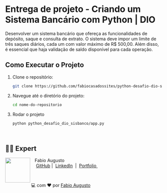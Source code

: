 # Entrega de projeto - Criando um Sistema Bancário com Python | DIO

Desenvolver um sistema bancário que ofereça as funcionalidades de depósito, saque e consulta de extrato. O sistema deve impor um limite de três saques diários, cada um com valor máximo de R$ 500,00. Além disso, é essencial que haja validação de saldo disponível para cada operação.

## Como Executar o Projeto

1. Clone o repositório:

   ```bash
   git clone https://github.com/fabiocasadossites/python-desafio-dio-sisbanco.git
   ```

2. Navegue até o diretório do projeto:

   ```bash
   cd nome-do-repositorio
   ```

2. Rodar o projeto

   ```bash
   python python_desafio_dio_sisbanco/app.py
   ```

<br>

## 👨‍💻 Expert

<p>
    <img 
      align=left 
      margin=10 
      width=80 
      src="https://avatars.githubusercontent.com/u/44373172"
    />
    <p>&nbsp&nbsp&nbspFabio Augusto<br>
    &nbsp&nbsp&nbsp
    <a href="https://github.com/fabiocasadossites">
    GitHub</a>&nbsp;|&nbsp;
    <a href="https://www.linkedin.com/in/fabioasa/">LinkedIn</a>
&nbsp;|&nbsp;
    <a href="https://www.fabioaugusto.dev/">
    Portfolio </a>
&nbsp;&nbsp;</p>
</p>
<br/>
<p>

💻 com ❤️ por [Fabio Augusto](https://github.com/fabiocasadossites)
